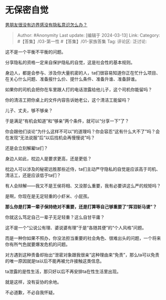 # 无保密自觉
[男朋友很没有边界感没有隐私意识怎么办？](https://www.zhihu.com/question/589062450/answer/3428342739)

> Author: #Anonymity
> Last update: [编辑于 2024-03-13]
> Link:
> Category: #【答集】/03-第一性 #【答集】/01-家族答集 
> Tag: 
> 评论区:
> 泛讨论:

这不是一个平衡不平衡的问题。

分享隐私的资格一定来自保护隐私的自觉，这是社会性的基本规则。

身边人，都是会参与、涉及你大量机密的人，ta们很容易知道你正在忙什么项目、在关心什么问题、准备报什么价、提什么条件、准备升谁、准备辞谁。

如果你的司机会把你在车里跟人打的电话泄露给他儿子，这个司机你能留吗？

你的清洁工把你桌上的文件内容告诉她老公，这个清洁工能留吗？

儿子、丈夫，够不够亲？

于是满足“有机会知道”和“够亲”两个条件，就可以“分享一下”了？

你会跟他们谈论“为什么这样不可以”的道理吗？你会容忍“这有什么大不了”吗？会在发现“无法说服”后“以后找机会再慢慢说”吗？

还是会立刻解雇ta们？

身边人如此，枕边人是要求更高，还是更低？

枕边人可以涉及的秘密远胜那些近侍，ta们主动严守隐私的自觉是应该高于司机、清洁工，还是应该低于ta们？

有人会辩解——我又不是王侯将相、又没那么重要，我有必要讲这么严的规矩吗？

是啊，你现在是无足轻重的小虾米、小屁孩。

**那么你是打算一辈子保持绝对不重要，还是打算等自己够重要了“挥泪斩马谡”？**

你就这么笃定自己一辈子无足轻重？这么自甘平庸？

这不是一个“公说公有理、婆说婆有理”于是“各随其便”的“个人风格”问题。

而是一种你如果不照办，你没法担当重要的社会角色、很难出头的问题，一个将来你有所气色就要爆发危机的问题。

对方遇到这种责备却抬出“泄密对象跟我很亲”这种理由来“免责”，那么ta可以免责的唯一原因就是ta以后不能再被允许接触这类信息。

ta泄露的是性生活，那只好以后不再安排ta在性生活里出现。

就是这样，没有妥协的余地。

不必道歉，不必自我怀疑。